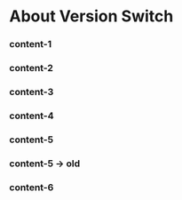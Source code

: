 # About Version Switch

### content-1
### content-2
### content-3
### content-4
### content-5
### content-5 -> old
### content-6